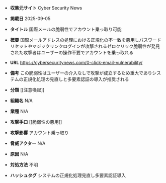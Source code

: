 - **収集元サイト**
Cyber Security News

- **掲載日**
2025-09-05

- **タイトル**
国際メールの脆弱性でアカウント乗っ取り可能

- **概要**
国際メールアドレスの処理における正規化の不一致を悪用しパスワードリセットやマジックリンクログインが攻撃されるゼロクリック脆弱性が発見された攻撃者はユーザーの操作不要でアカウントを乗っ取れる

- **URL**
https://cybersecuritynews.com/0-click-email-vulnerability/

- **備考**
この脆弱性はユーザーの介入なしで攻撃が成立するため重大でありシステムの正規化処理の見直しと多要素認証の導入が推奨される

- **分類**
[[注意喚起]]

- **組織名**
N/A

- **業種**
N/A

- **攻撃手口**
[[脆弱性の悪用]]

- **攻撃影響**
アカウント乗っ取り

- **脅威アクター**
N/A

- **原因**
N/A

- **対処方法**
不明

- **ハッシュタグ**
システムの正規化処理見直し多要素認証導入
